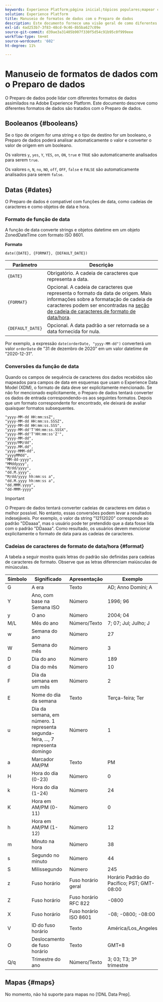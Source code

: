 ```yaml
---
keywords: Experience Platform;página inicial;tópicos populares;mapear csv;mapear arquivo csv;mapear arquivo csv para xdm;mapear csv para xdm;guia de interface do usuário;mapeador;mapeamento;preparação de dados;preparação de dados;
solution: Experience Platform
title: Manuseio de formatos de dados com o Preparo de dados
description: Este documento fornece uma visão geral de como diferentes tipos de dados são tratados no Preparo de dados.
exl-id: 4ad253b7-3f83-48cd-9c46-8b5ba627c09e
source-git-commit: d39ae3a31405b907f330f5d54c91b95c0f999eee
workflow-type: tm+mt
source-wordcount: '602'
ht-degree: 11%

---
```


# Manuseio de formatos de dados com o Preparo de dados

O Preparo de dados pode lidar com diferentes formatos de dados assimilados na Adobe Experience Platform. Este documento descreve como diferentes formatos de dados são tratados com o Preparo de dados.

## Booleanos {#booleans}

Se o tipo de origem for uma string e o tipo de destino for um booleano, o Preparo de dados poderá analisar automaticamente o valor e converter o valor de origem em um booleano.

Os valores `y`, `yes`, `Y`, `YES`, `on`, `ON`, `true` e `TRUE` são automaticamente analisados para serem `true`.

Os valores `n`, `N`, `no`, `NO`, `off`, `OFF`, `false` e `FALSE` são automaticamente analisados para serem `false`.

## Datas {#dates}

O Preparo de dados é compatível com funções de data, como cadeias de caracteres e como objetos de data e hora.

### Formato de função de data

A função de data converte strings e objetos datetime em um objeto ZonedDateTime com formato ISO 8601.

**Formato**

```http
date({DATE}, {FORMAT}, {DEFAULT_DATE})
```

| Parâmetro | Descrição |
| --------- | ----------- |
| `{DATE}` | Obrigatório. A cadeia de caracteres que representa a data. |
| `{FORMAT}` | Opcional. A cadeia de caracteres que representa o formato da data de origem. Mais informações sobre a formatação de cadeia de caracteres podem ser encontradas na [seção de cadeia de caracteres de formato de data/hora](#format). |
| `{DEFAULT_DATE}` | Opcional. A data padrão a ser retornada se a data fornecida for nula. |

Por exemplo, a expressão `date(orderDate, "yyyy-MM-dd")` converterá um valor `orderDate` de &quot;31 de dezembro de 2020&quot; em um valor datetime de &quot;2020-12-31&quot;.

### Conversões da função de data

Quando os campos de sequência de caracteres dos dados recebidos são mapeados para campos de data em esquemas que usam o Experience Data Model (XDM), o formato de data deve ser explicitamente mencionado. Se não for mencionado explicitamente, o Preparo de dados tentará converter os dados de entrada correspondendo-os aos seguintes formatos. Depois que um formato correspondente for encontrado, ele deixará de avaliar quaisquer formatos subsequentes.

```console
"yyyy-MM-dd HH:mm:ssZ",
"yyyy-MM-dd HH:mm:ss.SSSZ",
"yyyy-MM-dd HH:mm:ss.SSS",
"yyyy-MM-dd'T'HH:mm:ss.SSSX",
"yyyy-MM-dd'T'HH:mm:ss'Z'",
"yyyy-MM-dd",
"yyyy/MM/dd",
"yyyy.MM.dd",
"yyyy-MMM-dd",
"yyyyMMdd",
"MM-dd-yyyy",
"MMddyyyy",
"M/dd/yyyy",
"dd.M.yyyy",
"M/dd/yyyy hh:mm:ss a",
"dd.M.yyyy hh:mm:ss a",
"dd.MMM.yyyy",
"dd-MMM-yyyy"
```

>[!IMPORTANT]
>
> O Preparo de dados tentará converter cadeias de caracteres em datas o melhor possível. No entanto, essas conversões podem levar a resultados indesejáveis. Por exemplo, o valor da string &quot;12112020&quot; corresponde ao padrão &quot;DDaaaa&quot;, mas o usuário pode ter pretendido que a data fosse lida com o padrão &quot;DDaaaa&quot;. Como resultado, os usuários devem mencionar explicitamente o formato de data para as cadeias de caracteres.

### Cadeias de caracteres de formato de data/hora {#format}

A tabela a seguir mostra quais letras do padrão são definidas para cadeias de caracteres de formato. Observe que as letras diferenciam maiúsculas de minúsculas.

| Símbolo | Significado | Apresentação | Exemplo |
| ------ | ------- | ------------ | ------- |
| G | A era | Texto | AD; Anno Domini; A |
| Y | Ano, com base na Semana ISO | Número | 1996; 96 |
| y | O ano | Número | 2004; 04 |
| M/L | Mês do ano | Número/Texto | 7; 07; Jul; Julho; J |
| w | Semana do ano | Número | 27 |
| W | Semana do mês | Número | 3 |
| D | Dia do ano | Número | 189 |
| d | Dia do mês | Número | 10 |
| F | Dia da semana em um mês | Número | 2 |
| E | Nome do dia da semana | Texto | Terça-feira; Ter |
| u | Dia da semana, em número. 1 representa segunda-feira, ..., 7 representa domingo | Número | 1 |
| a | Marcador AM/PM | Texto | PM |
| H | Hora do dia (0-23) | Número | 0 |
| k | Hora do dia (1-24) | Número | 24 |
| K | Hora em AM/PM (0-11) | Número | 0 |
| h | Hora em AM/PM (1-12) | Número | 12 |
| m | Minuto na hora | Número | 38 |
| s | Segundo no minuto | Número | 44 |
| S | Milissegundo | Número | 245 |
| z | Fuso horário | Fuso horário geral | Horário Padrão do Pacífico; PST; GMT-08:00 |
| Z | Fuso horário | Fuso horário RFC 822 | -0800 |
| X | Fuso horário | Fuso horário ISO 8601 | -08; -0800; -08:00 |
| V | ID do fuso horário | Texto | América/Los_Angeles |
| O | Deslocamento de fuso horário | Texto | GMT+8 |
| Q/q | Trimestre do ano | Número/Texto | 3; 03; T3; 3º trimestre |

## Mapas {#maps}

No momento, não há suporte para mapas no [!DNL Data Prep].
